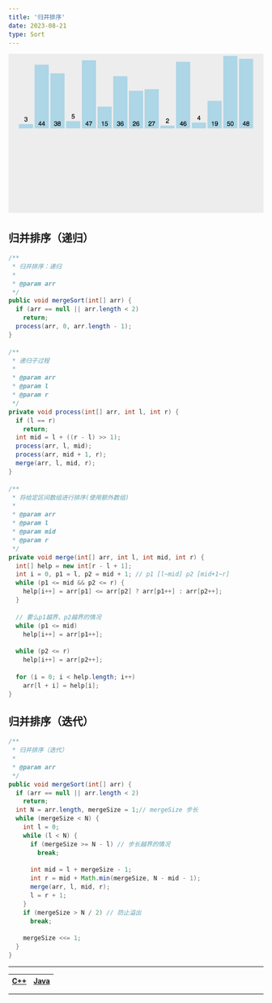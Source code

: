 ```yaml
---
title: '归并排序'
date: 2023-08-21
type: Sort
---
```


![计数排序](/public/images/ds/mergeSort.gif)

## 归并排序（递归）

```java
/**
 * 归并排序：递归
 *
 * @param arr
 */
public void mergeSort(int[] arr) {
  if (arr == null || arr.length < 2)
    return;
  process(arr, 0, arr.length - 1);
}

/**
 * 递归子过程
 *
 * @param arr
 * @param l
 * @param r
 */
private void process(int[] arr, int l, int r) {
  if (l == r)
    return;
  int mid = l + ((r - l) >> 1);
  process(arr, l, mid);
  process(arr, mid + 1, r);
  merge(arr, l, mid, r);
}

/**
 * 将给定区间数组进行排序(使用额外数组)
 *
 * @param arr
 * @param l
 * @param mid
 * @param r
 */
private void merge(int[] arr, int l, int mid, int r) {
  int[] help = new int[r - l + 1];
  int i = 0, p1 = l, p2 = mid + 1; // p1 [l~mid] p2 [mid+1~r]
  while (p1 <= mid && p2 <= r) {
    help[i++] = arr[p1] <= arr[p2] ? arr[p1++] : arr[p2++];
  }

  // 要么p1越界、p2越界的情况
  while (p1 <= mid)
    help[i++] = arr[p1++];

  while (p2 <= r)
    help[i++] = arr[p2++];

  for (i = 0; i < help.length; i++)
    arr[l + i] = help[i];
}
```

## 归并排序（迭代）

```java
/**
 * 归并排序（迭代）
 *
 * @param arr
 */
public void mergeSort(int[] arr) {
  if (arr == null || arr.length < 2)
    return;
  int N = arr.length, mergeSize = 1;// mergeSize 步长
  while (mergeSize < N) {
    int l = 0;
    while (l < N) {
      if (mergeSize >= N - l) // 步长越界的情况
        break;

      int mid = l + mergeSize - 1;
      int r = mid + Math.min(mergeSize, N - mid - 1);
      merge(arr, l, mid, r);
      l = r + 1;
    }
    if (mergeSize > N / 2) // 防止溢出
      break;

    mergeSize <<= 1;
  }
}
```

<hr/>

| [C++](https://github.com/ZhengKe996/DS/blob/main/src/merge_sort/merge_sort.cpp) | [Java](https://github.com/ZhengKe996/DS/blob/main/src/merge_sort/merge_sort.java) |
| :-----------------------------------------------------------------------------: | :-------------------------------------------------------------------------------: |

<hr/>
<ListPosts type="Merge"/>
